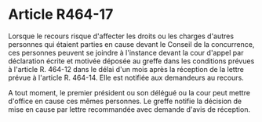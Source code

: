 # Article R464-17

Lorsque le recours risque d'affecter les droits ou les charges d'autres personnes qui étaient parties en cause devant le Conseil de la concurrence, ces personnes peuvent se joindre à l'instance devant la cour d'appel par déclaration écrite et motivée déposée au greffe dans les conditions prévues à l'article R. 464-12 dans le délai d'un mois après la réception de la lettre prévue à l'article R. 464-14. Elle est notifiée aux demandeurs au recours.

A tout moment, le premier président ou son délégué ou la cour peut mettre d'office en cause ces mêmes personnes. Le greffe notifie la décision de mise en cause par lettre recommandée avec demande d'avis de réception.
